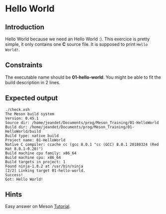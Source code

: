 # Hello World

## Introduction
Hello World because we need an Hello World :).
This exercice is pretty simple, it only contains one **C** source file. It is supposed to print ```Hello World!```.

## Constraints 

The executable name should be **01-hello-world**.
You might be able to fit the build description in 2 lines.

## Expected output 

```
./check.xsh 
The Meson build system
Version: 0.45.1
Source dir: /home/jeandet/Documents/prog/Meson_Training/01-HelloWorld
Build dir: /home/jeandet/Documents/prog/Meson_Training/01-HelloWorld/build
Build type: native build
Project name: 01-HelloWorld
Native C compiler: ccache cc (gcc 8.0.1 "cc (GCC) 8.0.1 20180324 (Red Hat 8.0.1-0.20)")
Build machine cpu family: x86_64
Build machine cpu: x86_64
Build targets in project: 1
Found ninja-1.8.2 at /usr/bin/ninja
[2/2] Linking target 01-hello-world.
Success!
Got: Hello World!
```

## Hints

Easy answer on Meson [Tutorial](http://mesonbuild.com/Tutorial.html).